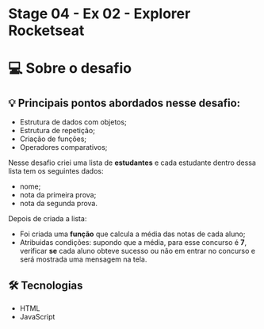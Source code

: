 # Stage 04 - Ex 02 - Explorer Rocketseat

# 💻 Sobre o desafio

## 💡 Principais pontos abordados nesse desafio:

- Estrutura de dados com objetos;
- Estrutura de repetição;
- Criação de funções;
- Operadores comparativos;


Nesse desafio criei uma lista de **estudantes** e cada estudante dentro dessa lista tem os seguintes dados:

- nome;
- nota da primeira prova;
- nota da segunda prova.

Depois de criada a lista:

- Foi criada uma **função** que calcula a média das notas de cada aluno;
- Atribuidas condições: supondo que a média, para esse concurso é **7**, verificar **se** cada aluno obteve sucesso ou não em entrar no concurso e será mostrada uma mensagem na tela.

## 🛠️ Tecnologias

- HTML
- JavaScript
